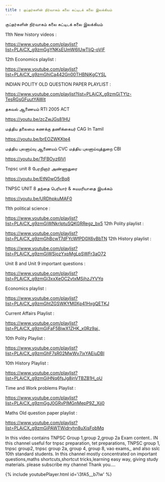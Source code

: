 ```yaml
---
title : குப்தர்களின் நிர்வாகம் கலை கட்டிடக் கலை இலக்கியம்
---
```


குப்தர்களின் நிர்வாகம் கலை கட்டிடக் கலை இலக்கியம்

11th New history videos :

https://www.youtube.com/playlist?list=PLAiCX_g9zmGgYNKsEUmW6IUwTIjQ-oViF

12th Economics playlist :

https://www.youtube.com/playlist?list=PLAiCX_g9zmGhiCa442Gn00THBNjKgCYSL

INDIAN POLITY OLD QUESTION PAPER PLAYLIST :

https://www.youtube.com/playlist?list=PLAiCX_g9zmGjTYlz-TesRGsGFuutYAWit

தகவல் ஆணையம் RTI 2005 ACT

https://youtu.be/zcZwJGs81HU

மத்திய தலைமை கணக்கு  தணிக்கையர் CAG In Tamil

https://youtu.be/brEOZWKKte4

மத்திய புலனாய்வு ஆணையம் CVC மத்திய புலனாய்வுத்துறை CBI

https://youtu.be/TtFBOyz6IVI

Tnpsc unit 8 பேரறிஞர் அண்ணாதுரை

https://youtu.be/EtN0wO5rBq8

TNPSC UNIT 8 தந்தை பெரியார் & சுயமரியாதை இயக்கம்

https://youtu.be/URDhpkuMAF0

11th political science :

https://www.youtube.com/playlist?list=PLAiCX_g9zmGiWNkrIptuSQKGRRegz_bx5
12th Polity playlist :

https://www.youtube.com/playlist?list=PLAiCX_g9zmGhBcwT7dFYcWfPD0X6vBbTN
12th History playlist :

https://www.youtube.com/playlist?list=PLAiCX_g9zmGjWSjozYxpMgLpSWFr3aO72

Unit 8 and Unit 9 important questions :

https://www.youtube.com/playlist?list=PLAiCX_g9zmGi3xxXeOC2vtxMSjhzJYVYq

Economics playlist :

https://www.youtube.com/playlist?list=PLAiCX_g9zmGhtZGSWKYM0Xp41HxgQETKJ

Current Affairs Playlist :

https://www.youtube.com/playlist?list=PLAiCX_g9zmGiFaF5BiwX1ZHK_x0Rz9aj_

10th Polity  Playlist :

https://www.youtube.com/playlist?list=PLAiCX_g9zmGhF7sR02MwWv7ixYAEiuDBl

10th History Playlist :

https://www.youtube.com/playlist?list=PLAiCX_g9zmGiHNq6fsJg8jnVTBZB1H_oU

Time and Work problems Playlist :

https://www.youtube.com/playlist?list=PLAiCX_g9zmGgJ0GRvPlMGnMepP9Z_Xjj0

Maths Old question paper playlist :

https://www.youtube.com/playlist?list=PLAiCX_g9zmGiPAWTWidryhn8uXisFobMq

In this video contains TNPSC Group 1,group 2,group 2a Exam content.. IN this channel useful for tnpsc preparation, tet preparations, TNPSC group 1, tnpsc group2, tnpsc group 2a, group 4, group 8, vao exams,, and also sslc 10th standard students. In this channel mostly concentrated on important questions,maths shortcuts,shortcut tricks,learning easy way, giving study materials. please subscribe my channel Thank you....



{% include youtubePlayer.html id='i3fA5__b7lw' %}
